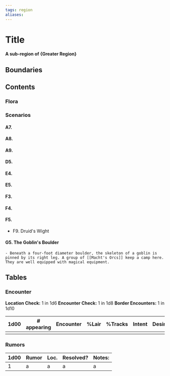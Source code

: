 ```yaml
---
tags: region
aliases:
---
```

# Title
#### A sub-region of {Greater Region}
## Boundaries
## Contents
### Flora
### Scenarios
#### A7.
#### A8.
#### A9.
#### D5.
#### E4.
#### E5.
#### F3.
#### F4.
#### F5.
- F9. Druid's Wight
#### G5. The Goblin's Boulder
	- Beneath a four-foot diameter boulder, the skeleton of a goblin is pinned by its right leg. A group of [[Macht's Orcs]] keep a camp here. They are well equipped with magical equipment.


## Tables
### Encounter
**Location Check:** 1 in 1d6
**Encounter Check:** 1 in 1d8
**Border Encounters:** 1 in 1d10


| 1d00 | # appearing | Encounter | %Lair | %Tracks | Intent | Desire |
| ---- | ----------- | --------- | ----- | ------- | ------ | ------ |
|      |             |           |       |         |        |        |

### Rumors
| 1d00 | Rumor | Loc. | Resolved? | Notes: |
|------|-------|------|-----------|--------|
| 1    | a     | a    | a         | a      |